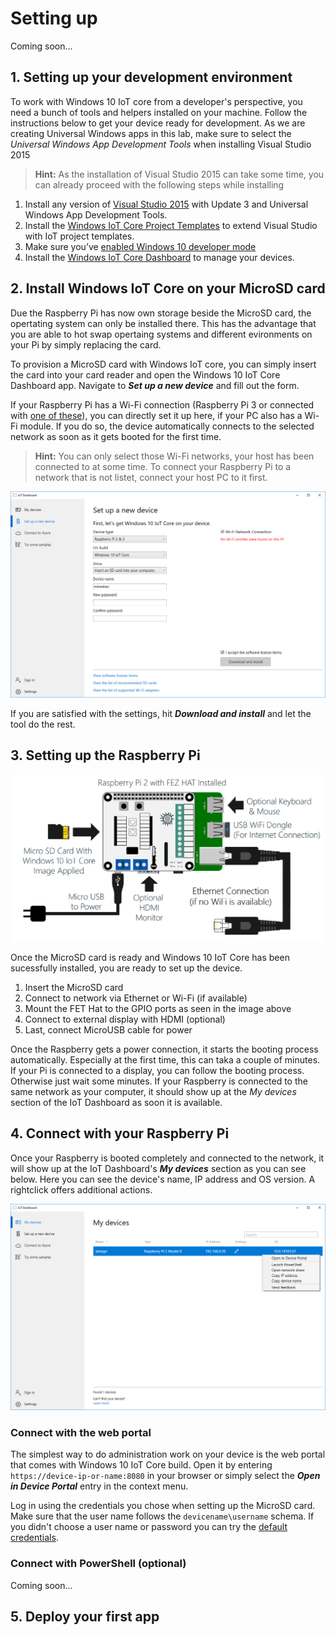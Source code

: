 # Setting up
Coming soon...

## 1. Setting up your development environment
To work with Windows 10 IoT core from a developer's perspective, you need a bunch of tools and helpers installed on your machine. Follow the instructions below to get your device ready for development. As we are creating Universal Windows apps in this lab, make sure to select the *Universal Windows App Development Tools* when installing Visual Studio 2015

> **Hint:** As the installation of Visual Studio 2015 can take some time, you can already proceed with the following steps while installing

1. Install any version of [Visual Studio 2015](https://www.visualstudio.com/products/visual-studio-community-vs) with Update 3 and Universal Windows App Development Tools.
2. Install the [Windows IoT Core Project Templates](https://visualstudiogallery.msdn.microsoft.com/55b357e1-a533-43ad-82a5-a88ac4b01dec) to extend Visual Studio with IoT project templates.
3. Make sure you’ve [enabled Windows 10 developer mode](https://msdn.microsoft.com/windows/uwp/get-started/enable-your-device-for-development)
4. Install the [Windows IoT Core Dashboard](https://developer.microsoft.com/en-us/windows/iot/downloads) to manage your devices.

## 2. Install Windows IoT Core on your MicroSD card
Due the Raspberry Pi has now own storage beside the MicroSD card, the opertating system can only be installed there. This has the advantage that you are able to hot swap opertaing systems and different evironments on your Pi by simply replacing the card.

To provision a MicroSD card with Windows IoT core, you can simply insert the card into your card reader and open the Windows 10 IoT Core Dashboard app. Navigate to ***Set up a new device*** and fill out the form.

If your Raspberry Pi has a Wi-Fi connection (Raspberry Pi 3 or connected with [one of these](https://developer.microsoft.com/en-us/windows/iot/Docs/HardwareCompatList.htm#WiFi-Dongles)), you can directly set it up here, if your PC also has a Wi-Fi module. If you do so, the device automatically connects to the selected network as soon as it gets booted for the first time.

> **Hint:** You can only select those Wi-Fi networks, your host has been connected to at some time. To connect your Raspberry Pi to a network that is not listet, connect your host PC to it first.

![Dashboard Setup](../Misc/dashboardsetup.png)

If you are satisfied with the settings, hit ***Download and install*** and let the tool do the rest.

## 3. Setting up the Raspberry Pi

![Raspberry Pi with FEZ Hat setup](../Misc/raspberrypisetup.png)

Once the MicroSD card is ready and Windows 10 IoT Core has been sucessfully installed, you are ready to set up the device.

1. Insert the MicroSD card
2. Connect to network via Ethernet or Wi-Fi (if available)
3. Mount the FET Hat to the GPIO ports as seen in the image above
4. Connect to external display with HDMI (optional)
5. Last, connect MicroUSB cable for power

Once the Raspberry gets a power connection, it starts the booting process automatically. Especially at the first time, this can taka a couple of minutes. If your Pi is connected to a display, you can follow the booting process. Otherwise just wait some minutes. If your Raspberry is connected to the same network as your computer, it should show up at the *My devices* section of the IoT Dashboard as soon it is available.

## 4. Connect with your Raspberry Pi
Once your Raspberry is booted completely and connected to the network, it will show up at the IoT Dashboard's ***My devices*** section as you can see below. Here you can see the device's name, IP address and OS version. A rightclick offers additional actions.

![Dashboard devices](../Misc/dashboarddevices.png)

### Connect with the web portal
The simplest way to do administration work on your device is the web portal that comes with Windows 10 IoT Core build. Open it by entering `https://device-ip-or-name:8080` in your browser or simply select the ***Open in Device Portal*** entry in the context menu.

Log in using the credentials you chose when setting up the MicroSD card. Make sure that the user name follows the `devicename\username` schema. If you didn't choose a user name or password you can try the [default credentials](../../../wiki/default-credentials).

### Connect with PowerShell (optional)
Coming soon...

## 5. Deploy your first app



